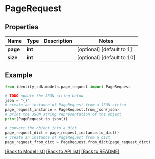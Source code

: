 # PageRequest


## Properties

Name | Type | Description | Notes
------------ | ------------- | ------------- | -------------
**page** | **int** |  | [optional] [default to 1]
**size** | **int** |  | [optional] [default to 10]

## Example

```python
from identity_sdk.models.page_request import PageRequest

# TODO update the JSON string below
json = "{}"
# create an instance of PageRequest from a JSON string
page_request_instance = PageRequest.from_json(json)
# print the JSON string representation of the object
print(PageRequest.to_json())

# convert the object into a dict
page_request_dict = page_request_instance.to_dict()
# create an instance of PageRequest from a dict
page_request_from_dict = PageRequest.from_dict(page_request_dict)
```
[[Back to Model list]](../README.md#documentation-for-models) [[Back to API list]](../README.md#documentation-for-api-endpoints) [[Back to README]](../README.md)


